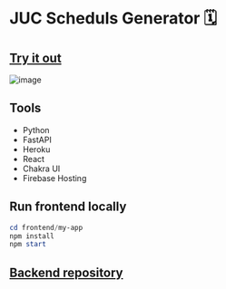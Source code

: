 # JUC Scheduls Generator 🗓️
## [Try it out](https://juc-schedule.web.app/)
![image](https://user-images.githubusercontent.com/83492447/178217692-2ea324b8-ce93-4f12-a8bb-cb58a33e67db.png)
## Tools
* Python
* FastAPI
* Heroku
* React
* Chakra UI 
* Firebase Hosting
## Run frontend locally
```powershell
cd frontend/my-app
npm install
npm start
``` 
## [Backend repository](https://github.com/MohammmedAb/JUC_schedule_generator-FastAPI)
